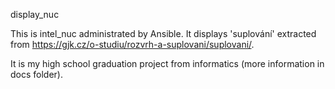 display_nuc

This is intel_nuc administrated by Ansible.
It displays 'suplování' extracted from https://gjk.cz/o-studiu/rozvrh-a-suplovani/suplovani/.

It is my high school graduation project from informatics (more information in docs folder).
